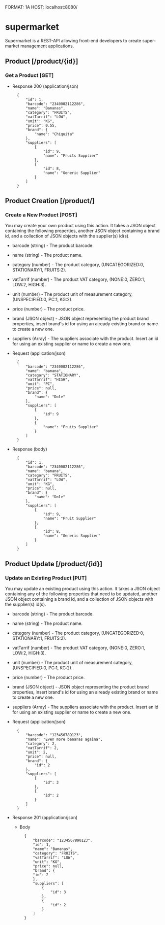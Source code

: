 FORMAT: 1A
HOST: localhost:8080/

# supermarket

Supermarket is a REST-API allowing front-end developers to create super-market management applications.

## Product [/product/{id}]

### Get a Product [GET]

+ Response 200 (application/json)

        {
            "id": 1,
            "barcode": "2340002112286",
            "name": "Bananas",
            "category": "FRUITS",
            "vatTarrif": "LOW",
            "unit": "KG",
            "price": 0.55,
            "brand": {
                "name": "Chiquita"
            },
            "suppliers": [
                {
                    "id": 9,
                    "name": "Fruits Supplier"
                },
                {
                    "id": 8,
                    "name": "Generic Supplier"
                }
            ]
        }
        
## Product Creation [/product/]

### Create a New Product [POST]

You may create your own product using this action. It takes a JSON
object containing the following properties, another JSON object containing a brand id, and a collection of JSON objects with the supplier(s) id(s).

+ barcode (string) - The product barcode.
+ name (string) - The product name.
+ category (number) - The product category, (UNCATEGORIZED:0, STATIONARY:1, FRUITS:2).
+ vatTarrif (number) - The product VAT category, (NONE:0, ZERO:1, LOW:2, HIGH:3).
+ unit (number) - The product unit of measurement category, (UNSPECIFIED:0, PC:1, KG:2).
+ price (number) - The product price.
+ brand (JSON object) - JSON object representing the product brand properties, insert brand's id for using an already existing brand or name to create a new one.
+ suppliers (Array<json>) - The suppliers associate with the product. Insert an id for using an existing supplier or name to create a new one. 


+ Request (application/json)

        {
            "barcode": "2340002112286",
            "name": "banana",
            "category": "STATIONARY",
            "vatTarrif": "HIGH",
            "unit": "PC",
            "price": null,
            "brand": {
                "name": "Dole"
            },
            "suppliers": [
                {
                    "id": 9  
                },
                {
                    "name": "Fruits Supplier"
                }
            ]
        }
        
+ Response (body)

        {
            "id": 1,
            "barcode": "2340002112286",
            "name": "banana",
            "category": "FRUITS",
            "vatTarrif": "LOW",
            "unit": "KG",
            "price": null,
            "brand": {
                "name": "Dole"
            },
            "suppliers": [
                {
                    "id": 9,
                    "name": "Fruit Supplier"
                },
                {
                    "id": 8,
                    "name": "Generic Supplier"
                }
            ]
        }




## Product Update [/product/{id}]

### Update an Existing Product [PUT]

You may update an existing product using this action. It takes a JSON
object containing any of the following properties that need to be updated, another JSON object containing a brand id, and a collection of JSON objects with the supplier(s) id(s).

+ barcode (string) - The product barcode.
+ name (string) - The product name.
+ category (number) - The product category, (UNCATEGORIZED:0, STATIONARY:1, FRUITS:2).
+ vatTarrif (number) - The product VAT category, (NONE:0, ZERO:1, LOW:2, HIGH:3).
+ unit (number) - The product unit of measurement category, (UNSPECIFIED:0, PC:1, KG:2).
+ price (number) - The product price.
+ brand (JSON object) - JSON object representing the product brand properties, insert brand's id for using an already existing brand or name to create a new one.
+ suppliers (Array<json>) - The suppliers associate with the product. Insert an id for using an existing supplier or name to create a new one. 


+ Request (application/json)

        {
            "barcode": "123456789123",
            "name": "Even more bananas againa",
            "category": 2,
            "vatTarrif": 2,
            "unit": 2,
            "price": null,
            "brand": {
                "id": 2
            },
            "suppliers": [
                {
                    "id": 3
                },
                {
                    "id": 2
                }
            ]
        }

+ Response 201 (application/json)


    + Body

            {
                "barcode": "1234567890123",
                "id": 1,
                "name": "Bananas",
                "category": "FRUITS",
                "vatTarrif": "LOW",
                "unit": "KG",
                "price": null,
                "brand": {
                "id": 2
                },
                "suppliers": [
                    {
                        "id": 3
                    },
                    {
                        "id": 2
                    }
                ]
            }
